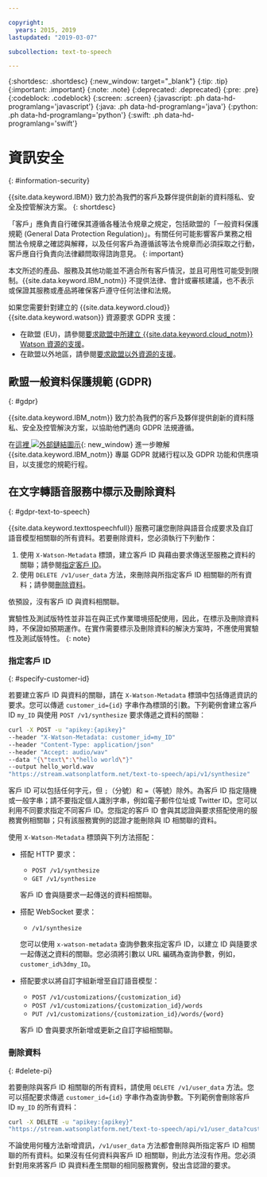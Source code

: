 ```yaml
---

copyright:
  years: 2015, 2019
lastupdated: "2019-03-07"

subcollection: text-to-speech

---
```


{:shortdesc: .shortdesc}
{:new_window: target="_blank"}
{:tip: .tip}
{:important: .important}
{:note: .note}
{:deprecated: .deprecated}
{:pre: .pre}
{:codeblock: .codeblock}
{:screen: .screen}
{:javascript: .ph data-hd-programlang='javascript'}
{:java: .ph data-hd-programlang='java'}
{:python: .ph data-hd-programlang='python'}
{:swift: .ph data-hd-programlang='swift'}

# 資訊安全
{: #information-security}

{{site.data.keyword.IBM}} 致力於為我們的客戶及夥伴提供創新的資料隱私、安全及控管解決方案。
{: shortdesc}

「客戶」應負責自行確保其遵循各種法令規章之規定，包括歐盟的「一般資料保護規範 (General Data Protection Regulation)」。有關任何可能影響客戶業務之相關法令規章之確認與解釋，以及任何客戶為遵循該等法令規章而必須採取之行動，客戶應自行負責向法律顧問取得諮詢意見。
{: important}

本文所述的產品、服務及其他功能並不適合所有客戶情況，並且可用性可能受到限制。{{site.data.keyword.IBM_notm}} 不提供法律、會計或審核建議，也不表示或保證其服務或產品將確保客戶遵守任何法律和法規。

如果您需要針對建立的 {{site.data.keyword.cloud}} {{site.data.keyword.watson}} 資源要求 GDPR 支援：

-   在歐盟 (EU)，請參閱[要求歐盟中所建立 {{site.data.keyword.cloud_notm}} Watson 資源的支援](/docs/services/watson/getting-started-gdpr-sar.html#request-EU)。
-   在歐盟以外地區，請參閱[要求歐盟以外資源的支援](/docs/services/watson/getting-started-gdpr-sar.html#request-non-EU)。

## 歐盟一般資料保護規範 (GDPR)
{: #gdpr}

{{site.data.keyword.IBM_notm}} 致力於為我們的客戶及夥伴提供創新的資料隱私、安全及控管解決方案，以協助他們邁向 GDPR 法規遵循。

在[這裡 ![外部鏈結圖示](../icons/launch-glyph.svg "外部鏈結圖示")](http://www.ibm.com/gdpr){: new_window} 進一步瞭解 {{site.data.keyword.IBM_notm}} 專屬 GDPR 就緒行程以及 GDPR 功能和供應項目，以支援您的規範行程。

## 在文字轉語音服務中標示及刪除資料
{: #gdpr-text-to-speech}

{{site.data.keyword.texttospeechfull}} 服務可讓您刪除與語音合成要求及自訂語音模型相關聯的所有資料。若要刪除資料，您必須執行下列動作：

1.  使用 `X-Watson-Metadata` 標頭，建立客戶 ID 與藉由要求傳送至服務之資料的關聯；請參閱[指定客戶 ID](#specify-customer-id)。
1.  使用 `DELETE /v1/user_data` 方法，來刪除與所指定客戶 ID 相關聯的所有資料；請參閱[刪除資料](#delete-pi)。

依預設，沒有客戶 ID 與資料相關聯。

實驗性及測試版特性並非旨在與正式作業環境搭配使用，因此，在標示及刪除資料時，不保證如預期運作。在實作需要標示及刪除資料的解決方案時，不應使用實驗性及測試版特性。
{: note}

### 指定客戶 ID
{: #specify-customer-id}

若要建立客戶 ID 與資料的關聯，請在 `X-Watson-Metadata` 標頭中包括傳遞資訊的要求。您可以傳遞 `customer_id={id}` 字串作為標頭的引數。下列範例會建立客戶 ID `my_ID` 與使用 `POST /v1/synthesize` 要求傳遞之資料的關聯：

```bash
curl -X POST -u "apikey:{apikey}"
--header "X-Watson-Metadata: customer_id=my_ID"
--header "Content-Type: application/json"
--header "Accept: audio/wav"
--data "{\"text\":\"hello world\"}"
--output hello_world.wav
"https://stream.watsonplatform.net/text-to-speech/api/v1/synthesize"
```

客戶 ID 可以包括任何字元，但 `;`（分號）和 `=`（等號）除外。為客戶 ID 指定隨機或一般字串；請不要指定個人識別字串，例如電子郵件位址或 Twitter ID。您可以利用不同要求指定不同客戶 ID。您指定的客戶 ID 會與其認證與要求搭配使用的服務實例相關聯；只有該服務實例的認證才能刪除與 ID 相關聯的資料。

使用 `X-Watson-Metadata` 標頭與下列方法搭配：

-   搭配 HTTP 要求：
    -   `POST /v1/synthesize`
    -   `GET /v1/synthesize`

    客戶 ID 會與隨要求一起傳送的資料相關聯。

-   搭配 WebSocket 要求：
    -   `/v1/synthesize`

    您可以使用 `x-watson-metadata` 查詢參數來指定客戶 ID，以建立 ID 與隨要求一起傳送之資料的關聯。您必須將引數以 URL 編碼為查詢參數，例如，`customer_id%3dmy_ID`。

-   搭配要求以將自訂字組新增至自訂語音模型：
    -   `POST /v1/customizations/{customization_id}`
    -   `POST /v1/customizations/{customization_id}/words`
    -   `PUT /v1/customizations/{customization_id}/words/{word}`

    客戶 ID 會與要求所新增或更新之自訂字組相關聯。

### 刪除資料
{: #delete-pi}

若要刪除與客戶 ID 相關聯的所有資料，請使用 `DELETE /v1/user_data` 方法。您可以搭配要求傳遞 `customer_id={id}` 字串作為查詢參數。下列範例會刪除客戶 ID `my_ID` 的所有資料：

```bash
curl -X DELETE -u "apikey:{apikey}"
"https://stream.watsonplatform.net/text-to-speech/api/v1/user_data?customer_id=my_ID"
```

不論使用何種方法新增資訊，`/v1/user_data` 方法都會刪除與所指定客戶 ID 相關聯的所有資料。如果沒有任何資料與客戶 ID 相關聯，則此方法沒有作用。您必須針對用來將客戶 ID 與資料產生關聯的相同服務實例，發出含認證的要求。
